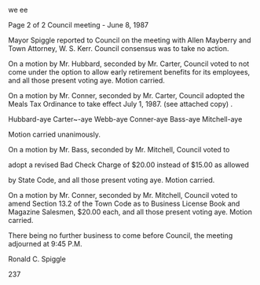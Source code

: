 we ee

Page 2 of 2
Council meeting - June 8, 1987

Mayor Spiggle reported to Council on the meeting with Allen
Mayberry and Town Attorney, W. S. Kerr. Council consensus was
to take no action.

On a motion by Mr. Hubbard, seconded by Mr. Carter, Council voted to
not come under the option to allow early retirement benefits for
its employees, and all those present voting aye. Motion carried.

On a motion by Mr. Conner, seconded by Mr. Carter, Council adopted
the Meals Tax Ordinance to take effect July 1, 1987. (see attached
copy) .

Hubbard-aye Carter~-aye
Webb-aye Conner-aye
Bass-aye Mitchell-aye

Motion carried unanimously.

On a motion by Mr. Bass, seconded by Mr. Mitchell, Council voted to

adopt a revised Bad Check Charge of $20.00 instead of $15.00 as allowed

by State Code, and all those present voting aye. Motion carried.

On a motion by Mr. Conner, seconded by Mr. Mitchell, Council voted
to amend Section 13.2 of the Town Code as to Business License
Book and Magazine Salesmen, $20.00 each, and all those present
voting aye. Motion carried.

There being no further business to come before Council, the
meeting adjourned at 9:45 P.M.

Ronald C. Spiggle

237
